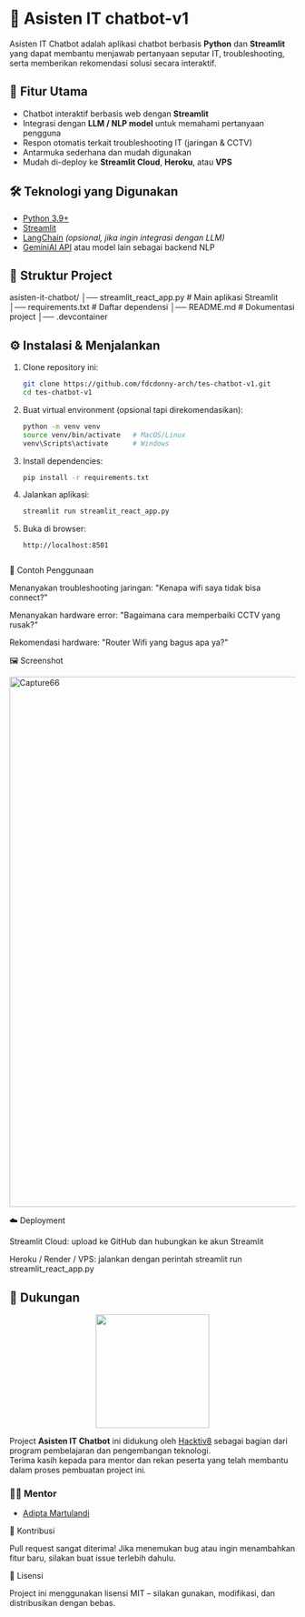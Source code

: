 # 🤖 Asisten IT chatbot-v1

Asisten IT Chatbot adalah aplikasi chatbot berbasis **Python** dan **Streamlit** yang dapat membantu menjawab pertanyaan seputar IT, troubleshooting, serta memberikan rekomendasi solusi secara interaktif.


## 🚀 Fitur Utama
- Chatbot interaktif berbasis web dengan **Streamlit**  
- Integrasi dengan **LLM / NLP model** untuk memahami pertanyaan pengguna  
- Respon otomatis terkait troubleshooting IT (jaringan & CCTV)  
- Antarmuka sederhana dan mudah digunakan  
- Mudah di-deploy ke **Streamlit Cloud**, **Heroku**, atau **VPS**  


## 🛠️ Teknologi yang Digunakan
- [Python 3.9+](https://www.python.org/)  
- [Streamlit](https://streamlit.io/)  
- [LangChain](https://www.langchain.com/) *(opsional, jika ingin integrasi dengan LLM)*  
- [GeminiAI API](https://aistudio.google.com/) atau model lain sebagai backend NLP  


## 📂 Struktur Project

asisten-it-chatbot/
│── streamlit_react_app.py # Main aplikasi Streamlit
│── requirements.txt # Daftar dependensi
│── README.md # Dokumentasi project
│── .devcontainer


## ⚙️ Instalasi & Menjalankan
1. Clone repository ini:
   ```bash
   git clone https://github.com/fdcdonny-arch/tes-chatbot-v1.git
   cd tes-chatbot-v1
2. Buat virtual environment (opsional tapi direkomendasikan):
   ```bash
   python -m venv venv
   source venv/bin/activate   # MacOS/Linux
   venv\Scripts\activate      # Windows

4. Install dependencies:
   ```bash
   pip install -r requirements.txt

6. Jalankan aplikasi:
   ```bash
   streamlit run streamlit_react_app.py

8. Buka di browser:
   ```
   http://localhost:8501


📖 Contoh Penggunaan

Menanyakan troubleshooting jaringan:
"Kenapa wifi saya tidak bisa connect?"

Menanyakan hardware error:
"Bagaimana cara memperbaiki CCTV yang rusak?"

Rekomendasi hardware:
"Router Wifi yang bagus apa ya?"


🖼️ Screenshot

<img width="1718" height="933" alt="Capture66" src="https://github.com/user-attachments/assets/c970aca6-abee-4c05-96ac-5187adc51f4e" />


☁️ Deployment

Streamlit Cloud: upload ke GitHub dan hubungkan ke akun Streamlit

Heroku / Render / VPS: jalankan dengan perintah streamlit run streamlit_react_app.py


## 🙌 Dukungan

<p align="center">
  <a href="https://hacktiv8.com" target="_blank">
    <img src="https://res.cloudinary.com/startup-grind/image/upload/c_fill,dpr_2,f_auto,g_center,q_auto:good/v1/gcs/platform-data-goog/events/LOGO%2520Mebiso%2520Horizontal%25202.png" width="200"/>
  </a>
</p>

Project **Asisten IT Chatbot** ini didukung oleh [Hacktiv8](https://hacktiv8.com) sebagai bagian dari program pembelajaran dan pengembangan teknologi.  
Terima kasih kepada para mentor dan rekan peserta yang telah membantu dalam proses pembuatan project ini.

### 👨‍🏫 Mentor
- [Adipta Martulandi](https://www.linkedin.com/in/adiptamartulandi/)


🤝 Kontribusi

Pull request sangat diterima! Jika menemukan bug atau ingin menambahkan fitur baru, silakan buat issue terlebih dahulu.

📜 Lisensi

Project ini menggunakan lisensi MIT – silakan gunakan, modifikasi, dan distribusikan dengan bebas.
